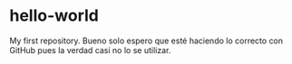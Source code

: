 # hello-world
My first repository.
Bueno solo espero que esté haciendo lo correcto con GitHub pues la verdad casi no lo se utilizar.
